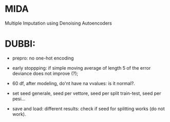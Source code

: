 # MIDA
Multiple Imputation using Denoising Autoencoders


# DUBBI:

* prepro: no one-hot encoding

* early stoppping: if simple moving average of length 5 of the error deviance does not improve (?);

* 60 df, after modeling, do'nt have na vvalues: is it normal?.

* set seed generale, seed per vettore, seed per split train-test, seed per pesi...

* save and load: different results: check if seed for splitting works (do not work).

